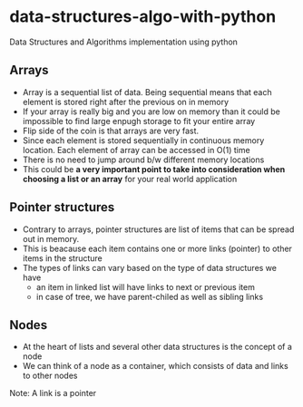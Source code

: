 # data-structures-algo-with-python
Data Structures and Algorithms implementation using python

## Arrays
- Array is a sequential list of data. Being sequential means that each element is stored right after the previous on in memory
- If your array is really big and you are low on memory than it could be impossible to find large enpugh storage to fit your entire array
- Flip side of the coin is that arrays are very fast.
- Since each element is stored sequentially in continuous memory location. Each element of array can be accessed in O(1) time 
- There is no need to jump around b/w different memory locations
- This could be **a very important point to take into consideration when choosing a list or an array** for your real world application

## Pointer structures
- Contrary to arrays, pointer structures are list of items that can be spread out in memory.
- This is beacause each item contains one or more links (pointer) to other items in the structure
- The types of links can vary based on the type of data structures we have 
    - an item in linked list  will have links to next or previous item
    - in case of tree, we have parent-chiled as well as sibling links

## Nodes
- At the heart of lists and several other data structures is the concept of a node
- We can think of a node as a container, which consists of data and links to other nodes

Note: A link is a pointer